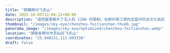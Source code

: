 ```yaml
---
title: "俯瞰郴州飞天山"
date: 2025-10-05T12:04:12+08:00
description: "遥控器里解开了无人机 120m 的限制，在郴州翠江旁的瓦窑坪历史文化街区「俯瞰」了一下对面的飞天山，水如其名，与山同色，翠绿到底。除了陡然扎在对岸的飞天山，不远处的村口还有一座很小的水电站，稍不留意，还以为是一座普通的桥。只是入秋的天依然太热，完全没有细致游览的兴致，所谓的历史文化街区也很短，适合路过，不适合久逛，我们最后在江边的对山咖啡坐了坐，喝一杯咖啡，冷静一下。"
thumbnail: "/images/sky-eye/chenzhou-feitianshan-thumb.jpg"
panorama_image: "/images/sky-eye/optimized/chenzhou-feitianshan.webp"
location: "湖南省郴州市苏仙区飞天山"
coordinates: "25.940231,113.093336"
draft: false
---
```


